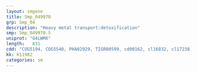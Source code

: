 ```yaml
---
layout: smgene
title: Smp_049970
grp: Smp_04
description: "Heavy metal transport:detoxification"
smp: Smp_049970.5
uniprot: "G4LWM6"
length:   831
cdd: "COG5194, COG5540, PHA02929, TIGR00599, cd00162, cl16832, cl17238, pfam12678, pfam13639, pfam14369, smart00184"
kk: K11982
categories: sm
---
```

